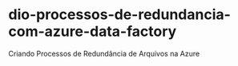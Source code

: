 # dio-processos-de-redundancia-com-azure-data-factory
Criando Processos de Redundância de Arquivos na Azure
